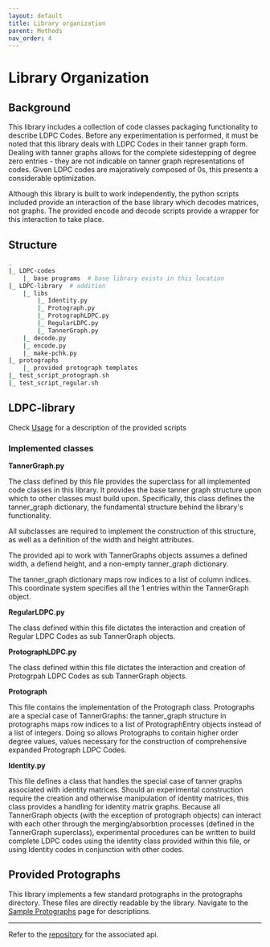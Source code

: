 ```yaml
---
layout: default
title: Library organization
parent: Methods
nav_order: 4
---
```


# Library Organization

## Background
This library includes a collection of code classes packaging functionality to describe LDPC Codes. Before any experimentation is performed, it must be noted that this library deals with LDPC Codes in their tanner graph form. Dealing with tanner graphs allows for the complete sidestepping of degree zero entries - they are not indicable on tanner graph representations of codes. Given LDPC codes are majoratively composed of 0s, this presents a considerable optimization.

Although this library is built to work independently, the python scripts included provide an interaction of the base library which decodes matrices, not graphs. The provided encode and decode scripts provide a wrapper for this interaction to take place.

## Structure

```sh
.
|_ LDPC-codes
    |_ base programs  # base library exists in this location
|_ LDPC-library  # addition
    |_ libs
        |_ Identity.py
        |_ Protograph.py
        |_ ProtographLDPC.py
        |_ RegularLDPC.py
        |_ TannerGraph.py
    |_ decode.py
    |_ encode.py
    |_ make-pchk.py
|_ protographs
    |_ provided protograph templates
|_ test_script_protograph.sh
|_ test_script_regular.sh
```

## LDPC-library

Check [Usage](usage.html) for a description of the provided scripts

### Implemented classes

<strong>TannerGraph.py</strong>

The class defined by this file provides the superclass for all implemented code classes in this library. It provides the base tanner graph structure upon which to other classes must build upon. Specifically, this class defines the tanner_graph dictionary, the fundamental structure behind the library's functionality.

All subclasses are required to implement the construction of this structure, as well as a definition of the width and height attributes.

The provided api to work with TannerGraphs objects assumes a defined width, a defiend height, and a non-empty tanner_graph dictionary.

The tanner_graph dictionary maps row indices to a list of column indices. This coordinate system specifies all the 1 entries within the TannerGraph object.


<strong>RegularLDPC.py</strong>

The class defined within this file dictates the interaction and creation of Regular LDPC Codes as sub TannerGraph objects.

<strong>ProtographLDPC.py</strong>

The class defined within this file dictates the interaction and creation of Protogrpah LDPC Codes as sub TannerGraph objects.

<strong>Protograph</strong>

This file contains the implementation of the Protograph class. Protographs are a special case of TannerGraphs: the tanner_graph structure in protographs maps row indices to a list of ProtographEntry objects instead of a list of integers. Doing so allows Protographs to contain higher order degree values, values necessary for the construction of comprehensive expanded Protograph LDPC Codes.

<strong>Identity.py</strong>

This file defines a class that handles the special case of tanner graphs associated with identity matrices. Should an experimental construction require the creation and otherwise manipulation of identity matrices, this class provides a handling for identity matrix graphs. Because all TannerGraph objects (with the exception of protograph objects) can interact with each other through the merging/absorbtion processes (defined in the TannerGraph superclass), experimental procedures can be written to build complete LDPC codes using the identity class provided within this file, or using Identity codes in conjunction with other codes.

## Provided Protographs

This library implements a few standard protographs in the protographs directory. These files are directly readable by the library. Navigate to the [Sample Protographs](./methods-sample-protographs.html) page for descriptions.

-----
Refer to the [repository](https://github.com/shubhamchandak94/ProtographLDPC/tree/master/LDPC-library/libs) for the associated api.

